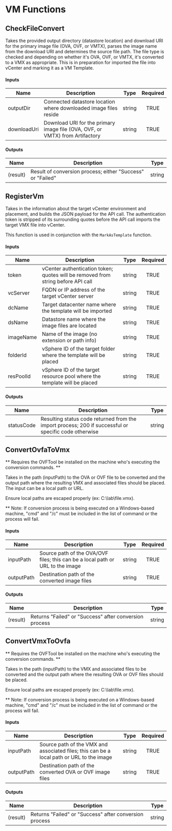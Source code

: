 # VM Functions

## CheckFileConvert
Takes the provided output directory (datastore location) and download URI for the primary image file (OVA, OVF, or VMTX), parses the image name from the download URI and determines the source file path. The file type is checked and depending on whether it's OVA, OVF, or VMTX, it's converted to a VMX as appropriate. This is in preparation for imported the file into vCenter and marking it as a VM Template.

#### Inputs
| Name         | Description                                                                  | Type     | Required |
|--------------|------------------------------------------------------------------------------|----------|:--------:|
| outputDir    | Connected datastore location where downloaded image files reside             | string   | TRUE     |
| downloadUri  | Download URI for the primary image file (OVA, OVF, or VMTX) from Artifactory | string   | TRUE     |

#### Outputs
| Name        | Description                                                | Type     |
|-------------|------------------------------------------------------------|----------|
| (result)    | Result of conversion process; either "Success" or "Failed" | string   |


## RegisterVm
Takes in the information about the target vCenter environment and placement, and builds the JSON payload for the API call. The authentication token is stripped of its surrounding quotes before the API call imports the target VMX file into vCenter.

This function is used in conjunction with the `MarkAsTemplate` function.

#### Inputs
| Name      | Description                                                                       | Type     | Required |
|-----------|-----------------------------------------------------------------------------------|----------|:--------:|
| token     | vCenter authentication token; quotes will be removed from string before API call  | string   | TRUE     |
| vcServer  | FQDN or IP address of the target vCenter server                                   | string   | TRUE     |
| dcName    | Target datacenter name where the template will be imported                        | string   | TRUE     |
| dsName    | Datastore name where the image files are located                                  | string   | TRUE     |
| imageName | Name of the image (no extension or path info)                                     | string   | TRUE     |
| folderId  | vSphere ID of the target folder where the template will be placed                 | string   | TRUE     |
| resPoolId | vSphere ID of the target resource pool where the template will be placed          | string   | TRUE     |

#### Outputs
| Name        | Description                                                                                           | Type     |
|-------------|-------------------------------------------------------------------------------------------------------|----------|
| statusCode  | Resulting status code returned from the import process; 200 if successful or specific code otherwise  | string   |


## ConvertOvfaToVmx
** Requires the OVFTool be installed on the machine who's executing the conversion commands. **

Takes in the path (inputPath) to the OVA or OVF file to be converted and the output path where the resulting VMX and associated files should be placed. The input can be a local path or URL.

Ensure local paths are escaped properly (ex: C:\\lab\\file.vmx).

** Note: If conversion process is being executed on a Windows-based machine, "cmd" and "/c" must be included in the list of command or the process will fail. 


#### Inputs
| Name       | Description                                                                     | Type     | Required |
|------------|---------------------------------------------------------------------------------|----------|:--------:|
| inputPath  | Source path of the OVA/OVF files; this can be a local path or URL to the image  | string   | TRUE     |
| outputPath | Destination path of the converted image files                                   | string   | TRUE     |

#### Outputs
| Name        | Description                                             | Type     |
|-------------|---------------------------------------------------------|----------|
| (result)    | Returns "Failed" or "Success" after conversion process  | string   |


## ConvertVmxToOvfa
** Requires the OVFTool be installed on the machine who's executing the conversion commands. **

Takes in the path (inputPath) to the VMX and associated files to be converted and the output path where the resulting OVA or OVF files should be placed. 

Ensure local paths are escaped properly (ex: C:\\lab\\file.vmx).

** Note: If conversion process is being executed on a Windows-based machine, "cmd" and "/c" must be included in the list of command or the process will fail. 


#### Inputs
| Name       | Description                                                                                | Type     | Required |
|------------|--------------------------------------------------------------------------------------------|----------|:--------:|
| inputPath  | Source path of the VMX and associated files; this can be a local path or URL to the image  | string   | TRUE     |
| outputPath | Destination path of the converted OVA or OVF image files                                   | string   | TRUE     |

#### Outputs
| Name        | Description                                             | Type     |
|-------------|---------------------------------------------------------|----------|
| (result)    | Returns "Failed" or "Success" after conversion process  | string   |
